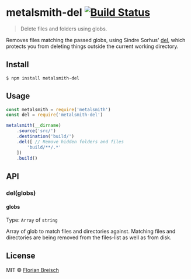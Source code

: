 # metalsmith-del [![Build Status](https://travis-ci.org/florianb/metalsmith-del.svg?branch=master)](https://travis-ci.org/florianb/metalsmith-del)

> Delete files and folders using globs.

Removes files matching the passed globs, using Sindre Sorhus' [del](https://github.com/sindresorhus/del), which protects you from deleting things outside the current working directory.

## Install

```
$ npm install metalsmith-del
```


## Usage

```js
const metalsmith = require('metalsmith')
const del = require('metalsmith-del')

metalsmith(__dirname)
	.source('src/')
	.destination('build/')
	.del([ // Remove hidden folders and files
		'build/**/.*'
	])
	.build()
```

## API

### del(globs)

#### globs

Type: `Array` of `string`

Array of glob to match files and directories against. Matching files and directories are being removed from the files-list as well as from disk.

## License

MIT © [Florian Breisch](https://mindkeeper.solutions)
